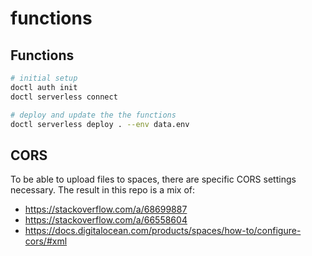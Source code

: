 # functions

## Functions

```sh
# initial setup
doctl auth init
doctl serverless connect

# deploy and update the the functions
doctl serverless deploy . --env data.env 
```

## CORS

To be able to upload files to spaces, there are specific CORS settings 
necessary. The result in this repo is a mix of:

- https://stackoverflow.com/a/68699887
- https://stackoverflow.com/a/66558604
- https://docs.digitalocean.com/products/spaces/how-to/configure-cors/#xml